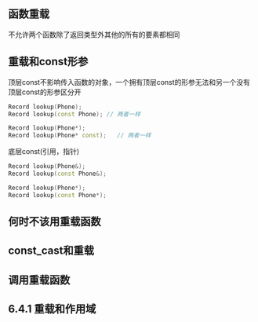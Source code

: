 ## 函数重载

不允许两个函数除了返回类型外其他的所有的要素都相同

## 重载和const形参

顶层const不影响传入函数的对象，一个拥有顶层const的形参无法和另一个没有顶层const的形参区分开

```cpp
Record lookup(Phone);
Record lookup(const Phone); // 两者一样

Record lookup(Phone*);
Record lookup(Phone* const);   // 两者一样
```

底层const(引用，指针)
```cpp
Record lookup(Phone&);
Record lookup(const Phone&);

Record lookup(Phone*);
Record lookup(const Phone*);
```

## 何时不该用重载函数

## const_cast和重载

## 调用重载函数

## 6.4.1 重载和作用域

